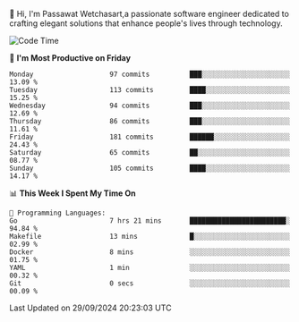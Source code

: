 
👋 Hi, I'm Passawat Wetchasart,a passionate software engineer dedicated to crafting elegant solutions that enhance people's lives through technology.


<!--START_SECTION:waka-->
![Code Time](http://img.shields.io/badge/Code%20Time-1%2C816%20hrs%2024%20mins-blue)

📅 **I'm Most Productive on Friday** 

```text
Monday                   97 commits          ███░░░░░░░░░░░░░░░░░░░░░░   13.09 % 
Tuesday                  113 commits         ████░░░░░░░░░░░░░░░░░░░░░   15.25 % 
Wednesday                94 commits          ███░░░░░░░░░░░░░░░░░░░░░░   12.69 % 
Thursday                 86 commits          ███░░░░░░░░░░░░░░░░░░░░░░   11.61 % 
Friday                   181 commits         ██████░░░░░░░░░░░░░░░░░░░   24.43 % 
Saturday                 65 commits          ██░░░░░░░░░░░░░░░░░░░░░░░   08.77 % 
Sunday                   105 commits         ████░░░░░░░░░░░░░░░░░░░░░   14.17 % 
```


📊 **This Week I Spent My Time On** 

```text
💬 Programming Languages: 
Go                       7 hrs 21 mins       ████████████████████████░   94.84 % 
Makefile                 13 mins             █░░░░░░░░░░░░░░░░░░░░░░░░   02.99 % 
Docker                   8 mins              ░░░░░░░░░░░░░░░░░░░░░░░░░   01.75 % 
YAML                     1 min               ░░░░░░░░░░░░░░░░░░░░░░░░░   00.32 % 
Git                      0 secs              ░░░░░░░░░░░░░░░░░░░░░░░░░   00.09 % 
```


 Last Updated on 29/09/2024 20:23:03 UTC
<!--END_SECTION:waka-->

<!--
**markpassawat/markpassawat** is a ✨ _special_ ✨ repository because its `README.md` (this file) appears on your GitHub profile.

Here are some ideas to get you started:

- 🔭 I’m currently working on ...
- 🌱 I’m currently learning ...
- 👯 I’m looking to collaborate on ...
- 🤔 I’m looking for help with ...
- 💬 Ask me about ...
- 📫 How to reach me: ...
- 😄 Pronouns: He/Him
- ⚡ Fun fact: ...
-->
